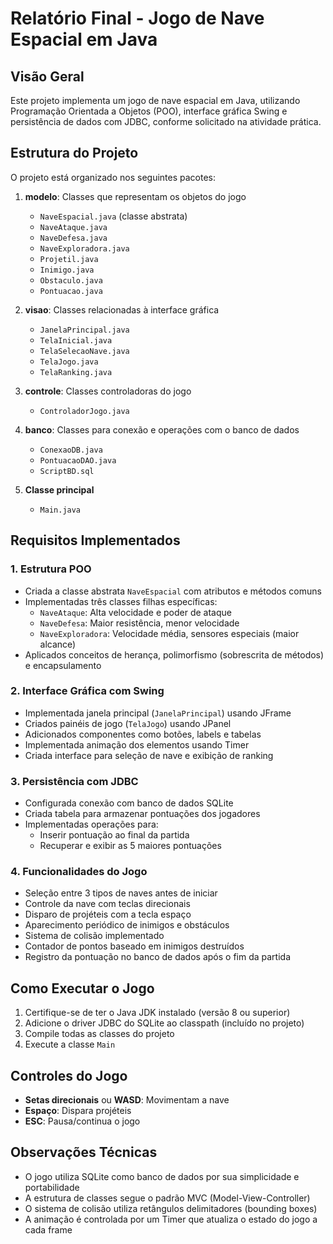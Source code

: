 # Relatório Final - Jogo de Nave Espacial em Java

## Visão Geral
Este projeto implementa um jogo de nave espacial em Java, utilizando Programação Orientada a Objetos (POO), interface gráfica Swing e persistência de dados com JDBC, conforme solicitado na atividade prática.

## Estrutura do Projeto
O projeto está organizado nos seguintes pacotes:

1. **modelo**: Classes que representam os objetos do jogo
   - `NaveEspacial.java` (classe abstrata)
   - `NaveAtaque.java`
   - `NaveDefesa.java`
   - `NaveExploradora.java`
   - `Projetil.java`
   - `Inimigo.java`
   - `Obstaculo.java`
   - `Pontuacao.java`

2. **visao**: Classes relacionadas à interface gráfica
   - `JanelaPrincipal.java`
   - `TelaInicial.java`
   - `TelaSelecaoNave.java`
   - `TelaJogo.java`
   - `TelaRanking.java`

3. **controle**: Classes controladoras do jogo
   - `ControladorJogo.java`

4. **banco**: Classes para conexão e operações com o banco de dados
   - `ConexaoDB.java`
   - `PontuacaoDAO.java`
   - `ScriptBD.sql`

5. **Classe principal**
   - `Main.java`

## Requisitos Implementados

### 1. Estrutura POO
- Criada a classe abstrata `NaveEspacial` com atributos e métodos comuns
- Implementadas três classes filhas específicas:
  - `NaveAtaque`: Alta velocidade e poder de ataque
  - `NaveDefesa`: Maior resistência, menor velocidade
  - `NaveExploradora`: Velocidade média, sensores especiais (maior alcance)
- Aplicados conceitos de herança, polimorfismo (sobrescrita de métodos) e encapsulamento

### 2. Interface Gráfica com Swing
- Implementada janela principal (`JanelaPrincipal`) usando JFrame
- Criados painéis de jogo (`TelaJogo`) usando JPanel
- Adicionados componentes como botões, labels e tabelas
- Implementada animação dos elementos usando Timer
- Criada interface para seleção de nave e exibição de ranking

### 3. Persistência com JDBC
- Configurada conexão com banco de dados SQLite
- Criada tabela para armazenar pontuações dos jogadores
- Implementadas operações para:
  - Inserir pontuação ao final da partida
  - Recuperar e exibir as 5 maiores pontuações

### 4. Funcionalidades do Jogo
- Seleção entre 3 tipos de naves antes de iniciar
- Controle da nave com teclas direcionais
- Disparo de projéteis com a tecla espaço
- Aparecimento periódico de inimigos e obstáculos
- Sistema de colisão implementado
- Contador de pontos baseado em inimigos destruídos
- Registro da pontuação no banco de dados após o fim da partida

## Como Executar o Jogo
1. Certifique-se de ter o Java JDK instalado (versão 8 ou superior)
2. Adicione o driver JDBC do SQLite ao classpath (incluído no projeto)
3. Compile todas as classes do projeto
4. Execute a classe `Main`

## Controles do Jogo
- **Setas direcionais** ou **WASD**: Movimentam a nave
- **Espaço**: Dispara projéteis
- **ESC**: Pausa/continua o jogo

## Observações Técnicas
- O jogo utiliza SQLite como banco de dados por sua simplicidade e portabilidade
- A estrutura de classes segue o padrão MVC (Model-View-Controller)
- O sistema de colisão utiliza retângulos delimitadores (bounding boxes)
- A animação é controlada por um Timer que atualiza o estado do jogo a cada frame
